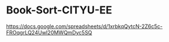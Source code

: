 # Book-Sort-CITYU-EE
https://docs.google.com/spreadsheets/d/1xrbkqQytcN-2Z6c5c-FROqgrLQ24UwI20MWQmDyc5SQ

